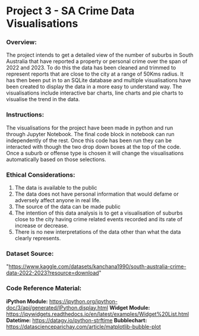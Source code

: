 # Project 3 - SA Crime Data Visualisations

### Overview:

The project intends to get a detailed view of the number of suburbs in South Australia that have reported a property or personal crime over the span of 2022 and 2023. To do this the data has been cleaned and trimmed to represent reports that are close to the city at a range of 50Kms radius. It has then been put in to an SQLite database and multiple visualisations have been created to display the data in a more easy to understand way.  The visualisations include interactive bar charts, line charts and pie charts to visualise the trend in the data.

### Instructions:

The visualisations for the project have been made in python and run through Jupyter Notebook. The final code block in notebook can run independently of the rest. Once this code has been run they can be interacted with though the two drop down boxes at the top of the code. Once a suburb or offense type is chosen it will change the visualisations automatically based on those selections. 


### Ethical Considerations:

1. The data is available to the public 
2. The data does not have personal information that would defame or adversely affect anyone in real life.
3. The source of the data can be made public
4. The intention of this data analysis is to get a visualisation of suburbs close to the city having crime related events recorded and its rate of increase or decrease.
5. There is no new interpretations of the data other than what the data clearly represents.

### Dataset Source:

"https://www.kaggle.com/datasets/kanchana1990/south-australia-crime-data-2022-2023?resource=download"

### Code Reference Material:

**iPython Module:** https://ipython.org/ipython-doc/3/api/generated/IPython.display.html
**Widget Module:** https://ipywidgets.readthedocs.io/en/latest/examples/Widget%20List.html
**Datetime:** https://datagy.io/python-strftime
**Bubblechart:** https://datascienceparichay.com/article/matplotlib-bubble-plot


